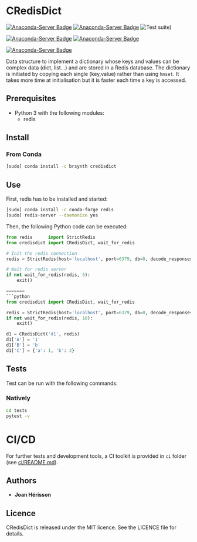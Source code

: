 # CRedisDict

[![Anaconda-Server Badge](https://anaconda.org/brsynth/credisdict/badges/version.svg)](https://anaconda.org/brsynth/credisdict)
[![Anaconda-Server Badge](https://anaconda.org/brsynth/credisdict/badges/latest_release_date.svg)](https://anaconda.org/brsynth/credisdict)
![Test suite)](https://github.com/brsynth/credisdict/workflows/Test%20suite/badge.svg)

[![Anaconda-Server Badge](https://anaconda.org/brsynth/credisdict/badges/installer/conda.svg)](https://conda.anaconda.org/brsynth)
[![Anaconda-Server Badge](https://anaconda.org/brsynth/credisdict/badges/platforms.svg)](https://anaconda.org/brsynth/credisdict)

[![Anaconda-Server Badge](https://anaconda.org/brsynth/credisdict/badges/license.svg)](https://anaconda.org/brsynth/credisdict)

Data structure to implement a dictionary whose keys and values can be complex data (dict, list...) and are stored in a Redis database. The dictionary is initiated by copying each single (key,value) rather than using `hmset`. It takes more time at initialisation but it is faster each time a key is accessed.

## Prerequisites
* Python 3 with the following modules:
    * redis

## Install
### From Conda
```sh
[sudo] conda install -c brsynth credisdict
```

## Use
First, redis has to be installed and started:
```sh
[sudo] conda install -c conda-forge redis
[sudo] redis-server --daemonize yes
```

Then, the following Python code can be executed:
```python
from redis      import StrictRedis
from credisdict import CRedisDict, wait_for_redis

# Init the redis connection
redis = StrictRedis(host='localhost', port=6379, db=0, decode_responses=True)

# Wait for redis server
if not wait_for_redis(redis, 5):
    exit()

=======
```python
from credisdict import CRedisDict, wait_for_redis

redis = StrictRedis(host='localhost', port=6379, db=0, decode_responses=True)
if not wait_for_redis(redis, 10):
    exit()

d1 = CRedisDict('d1', redis)
d1['A'] = '1'
d1['B'] = 'b'
d1['C'] = {'a': 1, 'b': 2}
```
## Tests
Test can be run with the following commands:

### Natively
```bash
cd tests
pytest -v
```

# CI/CD
For further tests and development tools, a CI toolkit is provided in `ci` folder (see [ci/README.md](ci/README.md)).


## Authors

* **Joan Hérisson**


## Licence
CRedisDict is released under the MIT licence. See the LICENCE file for details.
